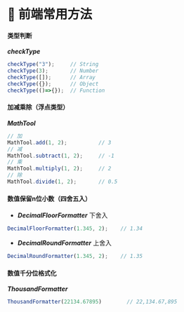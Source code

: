 # 🚀 前端常用方法

#### 类型判断
***checkType***
```js
checkType("3");     // String
checkType(3);       // Number
checkType([]);      // Array
checkType({});      // Object
checkType(()=>{});  // Function
```
#### 加减乘除（浮点类型）
***MathTool***
```js
// 加
MathTool.add(1, 2);          // 3
// 减
MathTool.subtract(1, 2);     // -1
// 乘
MathTool.multiply(1, 2);     // 2
// 除
MathTool.divide(1, 2);       // 0.5
```
#### 数值保留n位小数（四舍五入）
- ***DecimalFloorFormatter*** 下舍入
```js
DecimalFloorFormatter(1.345, 2);    // 1.34
```
- ***DecimalRoundFormatter*** 上舍入
```js
DecimalRoundFormatter(1.345, 2);    // 1.35
```
#### 数值千分位格式化
***ThousandFormatter***
```js
ThousandFormatter(22134.67895)        // 22,134.67,895
```